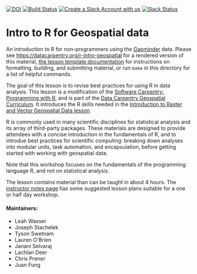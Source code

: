 [![DOI](https://zenodo.org/badge/128225991.svg)](https://zenodo.org/badge/latestdoi/128225991)
[![Build Status](https://travis-ci.org/datacarpentry/r-intro-geospatial.svg?branch=gh-pages)](https://travis-ci.org/datacarpentry/r-intro-geospatial)
[![Create a Slack Account with us](https://img.shields.io/badge/Create_Slack_Account-The_Carpentries-071159.svg)](https://swc-slack-invite.herokuapp.com/)
 [![Slack Status](https://img.shields.io/badge/Slack_Channel-dc--geospatial-E01563.svg)](https://swcarpentry.slack.com/messages/C9ME7G5RD)

# Intro to R for Geospatial data

<!-- TODO: Update first pararaph of the introduction if they data changes -->

An introduction to R for non-programmers using the [Gapminder][gapminder] data.
Please see <https://datacarpentry.org/r-intro-geospatial> for a rendered
 version of this material,
[the lesson template documentation][lesson-example]
for instructions on formatting, building, and submitting material,
or run `make` in this directory for a list of helpful commands.

The goal of this lesson is to revise best practices for using R in data
 analysis. This lesson is a modification of the [Software Carpentry: Programming with R](https://swcarpentry.github.io/r-novice-gapminder), and is part of the [Data Carpentry Geospatial Curriculum](https://datacarpentry.org/geospatial-workshop/). It introduces the R skills needed in the [Introduction to Raster and Vector Geospatial Data lesson](https://datacarpentry.org/r-raster-vector-geospatial).
 
R is commonly used in many scientific disciplines for statistical analysis and
 its array of third-party packages. These materials are designed to provide
 attendees with a concise introduction in the fundamentals of R, and to introdue
 best practices for scientific computing: breaking down analyses into modular
 units, task automation, and encapsulation, before getting started with working
 with geospatial data.

Note that this workshop focuses on the fundamentals of the programming
language R, and not on statistical analysis.

The lesson contains material than can be taught in about 4 hours. The
[instructor notes
page](https://datacarpentry.org/r-intro-geospatial/guide/index.html) has some
suggested lesson plans suitable for a one or half day workshop.

#### Maintainers:

* Leah Wasser
* Joseph Stachelek
* Tyson Swetnam
* Lauren O'Brien
* Janani Selvaraj
* Lachlan Deer
* Chris Prener
* Juan Fung

[gapminder]: http://www.gapminder.org/
[lesson-example]: https://carpentries.github.io/lesson-example

